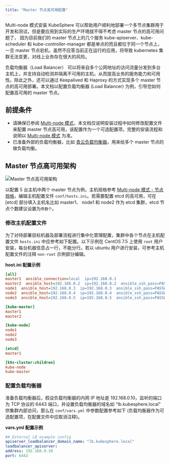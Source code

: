 ```yaml
---
title: "Master 节点高可用配置"
---
```


Multi-node 模式安装 KubeSphere 可以帮助用户顺利地部署一个多节点集群用于开发和测试，但是要应用到实际的生产环境就不得不考虑 master 节点的高可用问题了，
因为目前我们的 master 节点上的几个服务 kube-apiserver、kube-scheduler 和 kube-controller-manager 都是单点的而且都位于同一个节点上，
一旦 master 节点宕机，虽然不应答当前正在运行的应用，将导致 kubernetes 集群无法变更，对线上业务存在很大的风险。

负载均衡器（Load Balancer） 可以将来自多个公网地址的访问流量分发到多台主机上，并支持自动检测并隔离不可用的主机，从而提高业务的服务能力和可用性。除此之外，还可以通过 Keepalived 和 Haproxy 的方式实现多个 master 节点的高可用部署。本文档以配置负载均衡器 (Load Balancer) 为例，引导您如何配置高可用的 master 节点。

## 前提条件

- 请确保已参阅 [Multi-node 模式](../Multi-node)，本文档仅说明安装过程中如何修改配置文件来配置 master 节点高可用，该配置作为一个可选配置项，完整的安装流程和说明以 [Multi-node 模式](../Multi-node) 为准。
- 已准备外部的负载均衡器，比如 [青云负载均衡器](https://docs.qingcloud.com/product/network/loadbalancer)，用来给多个 master 节点的做负载均衡。

## Master 节点高可用架构

![Master 节点高可用架构](/master-ha-design.png)

以配置 5 台主机中两个 master 节点为例，主机规格参考 [Multi-node 模式 - 节点规格](../Multi-node/#第一步-准备主机)，编辑主机配置文件 `conf/hosts.ini`。若需要配置 etcd 的高可用，可在 [etcd] 部分填入主机名比如 master1、 node1 和 node2 作为 etcd 集群，etcd 节点个数建议设置为`奇数个`。

### 修改主机配置文件

为了对待部署目标机器及部署流程进行集中化管理配置，集群中各个节点在主机配置文件 `hosts.ini` 中应参考如下配置。以下示例在 CentOS 7.5 上使用 `root` 用户安装，每台机器信息占一行，不能分行。若以 ubuntu 用户进行安装，可参考主机配置文件的注释 `non-root` 示例部分编辑。

**host.ini 配置示例**

```ini
[all]
master1  ansible_connection=local  ip=192.168.0.1
master2  ansible_host=192.168.0.2  ip=192.168.0.2  ansible_ssh_pass=PASSWORD
node1  ansible_host=192.168.0.3  ip=192.168.0.3  ansible_ssh_pass=PASSWORD
node2  ansible_host=192.168.0.4  ip=192.168.0.4  ansible_ssh_pass=PASSWORD
node3  ansible_host=192.168.0.5  ip=192.168.0.5  ansible_ssh_pass=PASSWORD

[kube-master]
master1
master2

[kube-node]
node1
node2
node3

[etcd]
master1

[k8s-cluster:children]
kube-node
kube-master
```

### 配置负载均衡器

准备负载均衡器后，假设负载均衡器的内网 IP 地址是 192.168.0.10，监听的端口为 TCP 协议的 6443 端口，并设置负载均衡器的域名如 "lb.kubesphere.local" 供集群内部访问，那么在 `conf/vars.yml` 中参数配置参考如下 (负载均衡器作为可选配置项，在配置文件中应取消注释)。

**vars.yml 配置示例**

```yaml
## External LB example config
apiserver_loadbalancer_domain_name: "lb.kubesphere.local"
loadbalancer_apiserver:
address: 192.168.0.10
port: 6443
```

